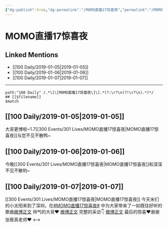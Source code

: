 ```yaml
---
{"dg-publish":true,"dg-permalink":"/MOMO直播17惊喜夜","permalink":"/MOMO直播17惊喜夜/","created":"2022-12-22T14:09:20.000+08:00","updated":"2023-01-04T13:33:16.009+08:00"}
---
```


# MOMO直播17惊喜夜

## Linked Mentions
- [[100 Daily/2019-01-05\|2019-01-05]]
- [[100 Daily/2019-01-06\|2019-01-06]]
- [[100 Daily/2019-01-07\|2019-01-07]]


---

```expander
path:"100 Daily" /.*\[\[MOMO直播17惊喜夜\]\].*(?:\r?\n(?!\r?\n).*)*/
## [[$filename]]
$match
```
## [[100 Daily/2019-01-05\|2019-01-05]]
大哥更博啦~1.7[[300 Events/301 Lives/MOMO直播17惊喜夜\|MOMO直播17惊喜夜]]与您不见不散鸭~
[](https://weibo.com/detail/4325161890893975)
## [[100 Daily/2019-01-06\|2019-01-06]]
今晚[[300 Events/301 Lives/MOMO直播17惊喜夜\|MOMO直播17惊喜夜]]和深深不见不散哟~
[](https://weibo.com/detail/4325161890893975)

## [[100 Daily/2019-01-07\|2019-01-07]]
[[300 Events/301 Lives/MOMO直播17惊喜夜\|MOMO直播17惊喜夜]]
今天米们的小太阳来到了深圳，在[#MOMO直播17惊喜夜#](https://s.weibo.com/weibo?q=%23MOMO%E7%9B%B4%E6%92%AD17%E6%83%8A%E5%96%9C%E5%A4%9C%23) 中为大家带来了一如既往好听的歌曲[微博正文](https://m.weibo.cn/6466290670/4325920842687271)
帅气的大哥❤️
[微博正文](https://m.weibo.cn/6620294933/4325879121365407)
完整的采访👇
[微博正文](https://m.weibo.cn/6620294933/4325923194717930)
最后的惊喜❤️谢谢张筱真老师❤️
[](https://m.weibo.cn/1878007621/4325970070691039)
<-->